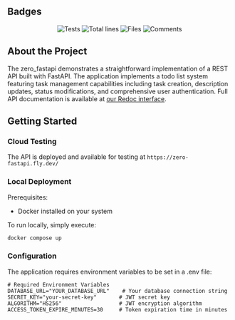 
## Badges

<p align="center">
    <img src="https://github.com/thalissonvs/fastapi-todolist/actions/workflows/tests.yaml/badge.svg" alt="Tests">
    <img src="https://tokei.rs/b1/github/thalissonvs/fastapi-todolist" alt="Total lines">
    <img src="https://tokei.rs/b1/github/thalissonvs/fastapi-todolist?category=files" alt="Files">
    <img src="https://tokei.rs/b1/github/thalissonvs/fastapi-todolist?category=comments" alt="Comments">
</p>

## About the Project

The zero_fastapi demonstrates a straightforward implementation of a REST API built with FastAPI. The 
application implements a todo list system featuring task management capabilities including task 
creation, description updates, status modifications, and comprehensive user authentication. Full API 
documentation is available at [our Redoc interface](https://zero-fastapi.fly.dev/redoc).

## Getting Started

### Cloud Testing
The API is deployed and available for testing at `https://zero-fastapi.fly.dev/`

### Local Deployment
Prerequisites:
- Docker installed on your system

To run locally, simply execute:
```bash
docker compose up
```

### Configuration

The application requires environment variables to be set in a .env file:
```plaintext
# Required Environment Variables
DATABASE_URL="YOUR_DATABASE_URL"    # Your database connection string
SECRET_KEY="your-secret-key"       # JWT secret key
ALGORITHM="HS256"                  # JWT encryption algorithm
ACCESS_TOKEN_EXPIRE_MINUTES=30     # Token expiration time in minutes
```
